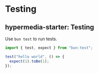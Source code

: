 # Testing

<!-- Source: hypermedia-starter@0985c255ef3d CLAUDE.md -->
## hypermedia-starter: Testing

Use `bun test` to run tests.

```ts#index.test.ts
import { test, expect } from "bun:test";

test("hello world", () => {
  expect(1).toBe(1);
});
```
